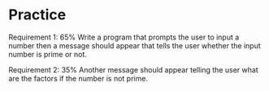 # Practice

Requirement 1: 65%
Write a program that prompts the user to input a number then a message should appear that tells the user whether the input number is prime or not.

Requirement 2: 35%
Another message should appear telling the user what are the factors if the number is not prime.

